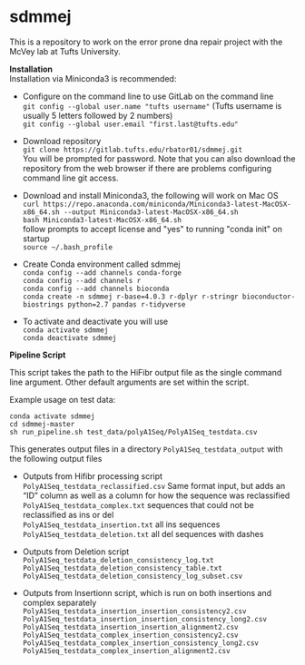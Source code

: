 # sdmmej

This is a repository to work on the error prone dna repair project with the McVey lab at Tufts University.

**Installation**  
Installation via Miniconda3 is recommended:

- Configure on the command line to use GitLab on the command line  
`git config --global user.name "tufts username"` (Tufts username is usually 5 letters followed by 2 numbers)  
`git config --global user.email "first.last@tufts.edu"`  

- Download repository  
`git clone https://gitlab.tufts.edu/rbator01/sdmmej.git`  
You will be prompted for password.
Note that you can also download the repository from the web browser if there are problems configuring command line git access.

- Download and install Miniconda3, the following will work on Mac OS  
`curl https://repo.anaconda.com/miniconda/Miniconda3-latest-MacOSX-x86_64.sh --output Miniconda3-latest-MacOSX-x86_64.sh`  
`bash Miniconda3-latest-MacOSX-x86_64.sh`  
follow prompts to accept license and "yes" to running "conda init" on startup  
`source ~/.bash_profile`  

- Create Conda environment called sdmmej  
`conda config --add channels conda-forge`  
`conda config --add channels r`  
`conda config --add channels bioconda`  
`conda create -n sdmmej r-base=4.0.3 r-dplyr r-stringr bioconductor-biostrings python=2.7 pandas r-tidyverse`  


- To activate and deactivate you will use  
`conda activate sdmmej`  
`conda deactivate sdmmej`  

**Pipeline Script**

This script takes the path to the HiFibr output file as the single command line argument.
Other default arguments are set within the script.

Example usage on test data: 

`conda activate sdmmej`  
`cd sdmmej-master`  
`sh run_pipeline.sh test_data/polyA1Seq/PolyA1Seq_testdata.csv`  

This generates output files in a directory `PolyA1Seq_testdata_output` with the following output files  

- Outputs from Hifibr processing script  
`PolyA1Seq_testdata_reclassified.csv` Same format input, but adds an “ID” column as well as a column for how the sequence was reclassified  
`PolyA1Seq_testdata_complex.txt` sequences that could not be reclassified as ins or del  
`PolyA1Seq_testdata_insertion.txt` all ins sequences  
`PolyA1Seq_testdata_deletion.txt` all del sequences with dashes  

- Outputs from Deletion script  
`PolyA1Seq_testdata_deletion_consistency_log.txt`  
`PolyA1Seq_testdata_deletion_consistency_table.txt`  
`PolyA1Seq_testdata_deletion_consistency_log_subset.csv`

- Outputs from Insertionn script, which is run on both insertions and complex separately
`PolyA1Seq_testdata_insertion_insertion_consistency2.csv`  
`PolyA1Seq_testdata_insertion_insertion_consistency_long2.csv`  
`PolyA1Seq_testdata_insertion_insertion_alignment2.csv`  
`PolyA1Seq_testdata_complex_insertion_consistency2.csv`  
`PolyA1Seq_testdata_complex_insertion_consistency_long2.csv`  
`PolyA1Seq_testdata_complex_insertion_alignment2.csv`  
